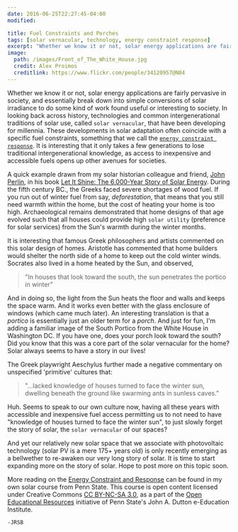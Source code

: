 ```yaml
---
date: 2016-06-25T22:27:45-04:00
modified:

title: Fuel Constraints and Porches
tags: [solar vernacular, technology, energy constraint response]
excerpt: "Whether we know it or not, solar energy applications are fairly pervasive in society, and essentially break down into simple conversions of solar irradiance to do some kind of work found useful or interesting to society. In looking back across history, technologies and common intergenerational traditions of solar use, called solar vernacular, that have been developing for millennia. These developments in solar adaptation often coincide with a specific fuel constraints, something that we call the energy constraint response."
image: 
  path: /images/Front_of_The_White_House.jpg
  credit: Alex Proimos 
  creditlink: https://www.flickr.com/people/34120957@N04
---
```


Whether we know it or not, solar energy applications are fairly pervasive in society, and essentially break down into simple conversions of solar irradiance to do some kind of work found useful or interesting to society. In looking back across history, technologies and common intergenerational traditions of solar use, called `solar vernacular`, that have been developing for millennia. These developments in solar adaptation often coincide with a specific fuel constraints, something that we call the [`energy constraint response`](https://www.e-education.psu.edu/eme810/node/552). It is interesting that it only takes a few generations to lose traditional intergenerational knowledge, as access to inexpensive and accessible fuels opens up other avenues for societies.

A quick example drawn from my solar historian colleague and friend, [John Perlin](http://john-perlin.com/), in his book [Let It Shine: The 6,000-Year Story of Solar Energy](https://www.goodreads.com/book/show/16129220-let-it-shine). During the fifth century BC., the Greeks faced severe shortages of wood fuel. If you run out of winter fuel from say, *deforestation*, that means that you still need warmth within the home, but the cost of heating your home is too high. Archaeological remains demonstrated that home designs of that age evolved such that all houses could provide high `solar utility` (preference for solar services) from the Sun's warmth during the winter months. 

It is interesting that famous Greek philosophers and artists commented on this solar design of homes. Aristotle has commented that home builders would shelter the north side of a home to keep out the cold winter winds. Socrates also lived in a home heated by the Sun, and observed, 

> "In houses that look toward the south, the sun penetrates the portico in winter" 

And in doing so, the light from the Sun heats the floor and walls and keeps the space warm. And it works even better with the glass enclosure of windows (which came much later). An interesting translation is that a *portico* is essentially just an older term for a *porch*. And just for fun, I'm adding a familiar image of the South Portico from the White House in Washington DC. If you have one, does your porch look toward the south? Did you know that this was a core part of the solar vernacular for the home? Solar always seems to have a story in our lives!

The Greek playwright Aeschylus further made a negative commentary on unspecified 'primitive' cultures that:

> "...lacked knowledge of houses turned to face the winter sun, dwelling beneath the ground like swarming ants in sunless caves." 

Huh. Seems to speak to our own culture now, having all these years with accessible and inexpensive fuel access permitting us to not need to have "knowledge of houses turned to face the winter sun", to just slowly forget the story of solar, the `solar vernacular` of our spaces?

And yet our relatively new solar space that we associate with photovoltaic technology (solar PV is a mere 175+ years old) is only recently emerging as a bellwether to re-awaken our very long story of solar. It is time to start expanding more on the story of solar. Hope to post more on this topic soon.

More reading on the [Energy Constraint and Response](https://www.e-education.psu.edu/eme810/node/590) can be found in my own solar course from Penn State. This course is open content licensed under Creative Commons [CC BY-NC-SA 3.0](https://creativecommons.org/licenses/by-nc-sa/3.0/), as a part of the [Open Educational Resources](http://open.ems.psu.edu/) initiative of Penn State's John A. Dutton e-Education Institute.

`-JRSB`
